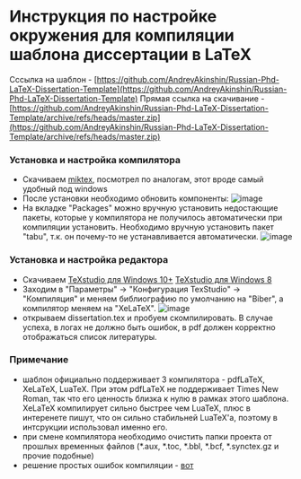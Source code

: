 # Инструкция по настройке окружения для компиляции шаблона диссертации в LaTeX

Сссылка на шаблон - [https://github.com/AndreyAkinshin/Russian-Phd-LaTeX-Dissertation-Template](https://github.com/AndreyAkinshin/Russian-Phd-LaTeX-Dissertation-Template)
Прямая ссылка на скачивание - [https://github.com/AndreyAkinshin/Russian-Phd-LaTeX-Dissertation-Template/archive/refs/heads/master.zip](https://github.com/AndreyAkinshin/Russian-Phd-LaTeX-Dissertation-Template/archive/refs/heads/master.zip)

### Установка и настройка компилятора

- Скачиваем [miktex](https://miktex.org/download), посмотрел по аналогам, этот вроде самый удобный под windows
- После установки необходимо обновить компоненты:
  ![image](https://github.com/procudin/disser-template-setup/assets/20419403/68594348-8824-440a-b6ae-e009c30329e5)
- На вкладке "Packages" можно вручную установить недостающие пакеты, которые у компилятора не получилось автоматически при компиляции установить. Необходимо вручную установить пакет "tabu", т.к. он почему-то не устанавливается автоматически. 
![image](https://github.com/procudin/disser-template-setup/assets/20419403/31385796-7ddc-4eb7-bb43-54d6f8ff2cde)

### Установка и настройка редактора
- Скачиваем [TeXstudio для Windows 10+](https://www.texstudio.org/) [TeXstudio для Windows 8](https://github.com/texstudio-org/texstudio/releases/tag/2.12.22)
- Заходим в "Параметры" -> "Конфигурация TexStudio" -> "Компиляция" и меняем библиографию по умолчанию на "Biber", а компилятор меняем на "XeLaTeX".
![image](https://github.com/procudin/disser-template-setup/assets/20419403/8f605722-1a70-4e7d-ad3c-2e60b8443fc1)
- открываем dissertation.tex и пробуем скомпилировать. В случае успеха, в логах не должно быть ошибок, в pdf должен корректно отображаться список литературы.

### Примечание
- шаблон официально поддерживает 3 компилятора - pdfLaTeX, XeLaTeX, LuaTeX. При этом pdfLaTeX не поддерживает Times New Roman, так что его ценность близка к нулю в рамках этого шаблона. XeLaTeX компилирует сильно быстрее чем LuaTeX, плюс в интеренете пишут, что он сильно стабильней LuaTeX'a, поэтому в интсрукции использовал именно его.
- при смене компилятора необходимо очистить папки проекта от прошлых временных файлов (*.aux, *.toc, *.bbl, *.bcf, *.synctex.gz и прочие подобные)
- решение простых ошибок компиляции - [вот](https://github.com/AndreyAkinshin/Russian-Phd-LaTeX-Dissertation-Template/blob/master/Readme/Installation.md#%D0%BF%D1%80%D0%BE%D1%81%D1%82%D1%8B%D0%B5-%D0%BE%D1%88%D0%B8%D0%B1%D0%BA%D0%B8)
